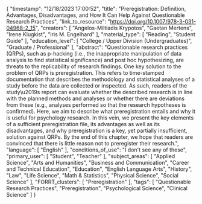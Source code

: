 {
    "timestamp": "12/18/2023 17:00:52",
    "title": "Preregistration: Definition, Advantages, Disadvantages, and How It Can Help Against Questionable Research Practices",
    "link_to_resource": "https://doi.org/10.1007/978-3-031-04968-2_15",
    "creators": [
        "Angelos-Miltiadis Krypotos",
        "Gaetan Mertens",
        "Irene Klugkist",
        "Iris M. Engelhard"
    ],
    "material_type": [
        "Reading",
        "Student Guide"
    ],
    "education_level": [
        "College / Upper Division (Undergraduates)",
        "Graduate / Professional"
    ],
    "abstract": "Questionable research practices (QRPs), such as p-hacking (i.e., the inappropriate manipulation of data analysis to find statistical significance) and post hoc hypothesizing, are threats to the replicability of research findings. One key solution to the problem of QRPs is preregistration. This refers to time-stamped documentation that describes the methodology and statistical analyses of a study before the data are collected or inspected. As such, readers of the study\u2019s report can evaluate whether the described research is in line with the planned methods and analyses or whether there are deviations from these (e.g., analyses performed so that the research hypotheses is confirmed). Here, we aim to describe what preregistration entails and why it is useful for psychology research. In this vein, we present the key elements of a sufficient preregistration file, its advantages as well as its disadvantages, and why preregistration is a key, yet partially insufficient, solution against QRPs. By the end of this chapter, we hope that readers are convinced that there is little reason not to preregister their research.",
    "language": [
        "English"
    ],
    "conditions_of_use": "I don't see any of these",
    "primary_user": [
        "Student",
        "Teacher"
    ],
    "subject_areas": [
        "Applied Science",
        "Arts and Humanities",
        "Business and Communication",
        "Career and Technical Education",
        "Education",
        "English Language Arts",
        "History",
        "Law",
        "Life Science",
        "Math & Statistics",
        "Physical Science",
        "Social Science"
    ],
    "FORRT_clusters": [
        "Preregistration"
    ],
    "tags": [
        "Questionable Research Practices",
        "Preregistration",
        "Psychological Science",
        "Clinical Science"
    ]
}